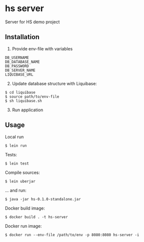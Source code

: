 # hs server
Server for HS demo project

## Installation
1. Provide env-file with variables
```
DB_USERNAME
DB_DATABASE_NAME
DB_PASSWORD
DB_SERVER_NAME
LIQUIBASE_URL
```

2. Update database structure with Liquibase:
```
$ cd liquibase
$ source path/to/env-file
$ sh liquibase.sh
```

3. Run application

## Usage
Local run
```
$ lein run
```

Tests:
```
$ lein test
```
Compile sources:
```
$ lein uberjar
```
... and run:
```
$ java -jar hs-0.1.0-standalone.jar
```

Docker build image:
```
$ docker build . -t hs-server
```
Docker run image:
```
$ docker run --env-file /path/to/env -p 8080:8080 hs-server -i
```